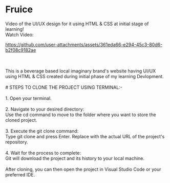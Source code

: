 # Fruice

Video of the UI/UX design for it using HTML & CSS at initial stage of learning!
<br>
Watch Video:

https://github.com/user-attachments/assets/361eda66-e294-45c3-80d6-b2f08c9182ae

<br>
<br>
This is a beverage based local imaginary brand's website having UI/UX using HTML &amp; CSS created during initial phase of my learning Devlopment. 
<br>
<br>
# STEPS TO CLONE THE PROJECT USING TERMINAL:-
<br>
<br>
1. Open your terminal.
<br>
<br>
2. Navigate to your desired directory:
<br>
Use the cd command to move to the folder where you want to store the cloned project.
<br>
<br>
3. Execute the git clone command:
<br>
Type git clone <repository_url> and press Enter. Replace <repository_url> with the actual URL of the project's repository.
<br>
<br>
4. Wait for the process to complete:
<br>
Git will download the project and its history to your local machine. 
<br>
<br>
After cloning, you can then open the project in Visual Studio Code or your preferred IDE. 
